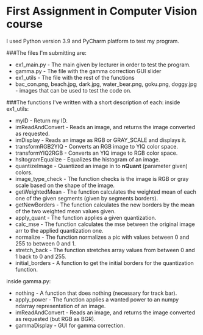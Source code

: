 # First Assignment in Computer Vision course

I used Python version 3.9 and PyCharm platform to test my
program. 

###The files I'm submitting are:
* ex1_main.py - The main given by lecturer in order to test the program.
* gamma.py - The file with the gamma correction GUI slider
* ex1_utils - The file with the rest of the functions
* bac_con.png, beach.jpg, dark.jpg, water_bear.png, goku.png, doggy.jpg - images that can be used to test the code on.

###The functions I've written with a short description of each:
inside ex1_utils:
* myID - Return my ID.
* imReadAndConvert - Reads an image, and returns the image converted as requested.
* imDisplay - Reads an image as RGB or GRAY_SCALE and displays it.
* transformRGB2YIQ - Converts an RGB image to YIQ color space.
* transformYIQ2RGB - Converts an YIQ image to RGB color space.
* hsitogramEqualize - Equalizes the histogram of an image.
* quantizeImage - Quantized an image in to **nQuant** (parameter given) colors.
* image_type_check - The function checks is the image is RGB or gray scale based on the shape of the image.
* getWeightedMean - The function calculates the weighted mean of each one of the given segments (given by segments borders).
* getNewBorders - The function calculates the new borders by the mean of the two weighted mean values given.
* apply_quant - The function applies a given quantization.
* calc_mse - The function calculates the mse between the original image arr to the applied quantization one.
* normalize - The function normalizes a pic with values between 0 and 255 to between 0 and 1.
* stretch_back - The function stretches array values from between 0 and 1 back to 0 and 255.
* initial_borders - A function to get the initial borders for the quantization function.

inside gamma.py:
* nothing - A function that does nothing (necessary for track bar).
* apply_power - The function applies a wanted power to an numpy ndarray representation of an image.
* imReadAndConvert - Reads an image, and returns the image converted as requested (but RGB as BGR).
* gammaDisplay - GUI for gamma correction.

